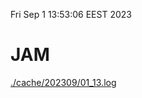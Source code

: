 Fri Sep  1 13:53:06 EEST 2023
# JAM
<a href='./cache/202309/01_13.log'>./cache/202309/01_13.log</a>

